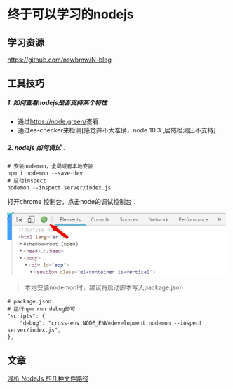 # 终于可以学习的nodejs

## 学习资源
<https://github.com/nswbmw/N-blog>

## 工具技巧

##### 1. 如何查看nodejs是否支持某个特性
- 通过<https://node.green/>查看
- 通过es-checker来检测[感觉并不太准确，node 10.3 ,居然检测出不支持]

##### 2. nodejs 如何调试：

```shell
# 安装nodemon，全局或者本地安装
npm i nodemon --save-dev
# 启动inspect
nodemon --inspect server/index.js
```

打开chrome 控制台，点击node的调试控制台：

![](./asserts/inspect.jpg)

>本地安装nodemon时，建议将启动脚本写入package.json

```shell
# package.json
# 运行npm run debug即可
"scripts": {
    "debug": "cross-env NODE_ENV=development nodemon --inspect server/index.js",
},
```


## 文章
[浅析 NodeJs 的几种文件路径](https://github.com/imsobear/blog/issues/48)